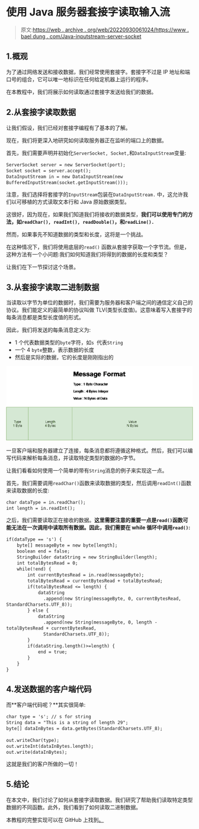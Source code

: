 # 使用 Java 服务器套接字读取输入流

> 原文:[https://web . archive . org/web/20220930061024/https://www . bael dung . com/Java-inputstream-server-socket](https://web.archive.org/web/20220930061024/https://www.baeldung.com/java-inputstream-server-socket)

## 1.概观

为了通过网络发送和接收数据，我们经常使用套接字。套接字不过是 IP 地址和端口号的组合，它可以唯一地标识在任何给定机器上运行的程序。

在本教程中，我们将展示如何读取通过套接字发送给我们的数据。

## 2.从套接字读取数据

让我们假设，我们已经对套接字编程有了基本的了解。

现在，我们将更深入地研究如何读取服务器正在监听的端口上的数据。

首先，我们需要声明并初始化`ServerSocket, Socket,`和`DataInputStream`变量:

```
ServerSocket server = new ServerSocket(port);
Socket socket = server.accept();
DataInputStream in = new DataInputStream(new BufferedInputStream(socket.getInputStream()));
```

注意，我们选择将套接字的`InputStream`包装在`DataInputStream.` 中，这允许我们以可移植的方式读取文本行和 Java 原始数据类型。

这很好，因为现在，如果我们知道我们将接收的数据类型，**我们可以使用专门的方法，如`readChar(), readInt(), readDouble()`，和`readLine(). `**

然而，如果事先不知道数据的类型和长度，这将是一个挑战。

在这种情况下，我们将使用底层的`read()` 函数从套接字获取一个字节流。但是，这种方法有一个小问题:我们如何知道我们将得到的数据的长度和类型？

让我们在下一节探讨这个场景。

## 3.从套接字读取二进制数据

当读取以字节为单位的数据时，我们需要为服务器和客户端之间的通信定义自己的协议。我们能定义的最简单的协议叫做 TLV(类型长度值)。这意味着写入套接字的每条消息都是类型长度值的形式。

因此，我们将发送的每条消息定义为:

*   1 个代表数据类型的`byte`字符，如`s `代表`String`
*   一个 4 `byte`整数，表示数据的长度
*   然后是实际的数据，它的长度是刚刚指出的

[![figure1-1-1](img/32e9d261fba5fe4a13d8bafcf53bc837.png)](/web/20221006005119/https://www.baeldung.com/wp-content/uploads/2019/03/figure1-1-1.png)

一旦客户端和服务器建立了连接，每条消息都将遵循这种格式。然后，我们可以编写代码来解析每条消息，并读取特定类型的数据的`n`字节。

让我们看看如何使用一个简单的带有`String`消息的例子来实现这一点。

首先，我们需要调用`readChar()`函数来读取数据的类型，然后调用`readInt()`函数来读取数据的长度:

```
char dataType = in.readChar();
int length = in.readInt();
```

之后，我们需要读取正在接收的数据。**这里需要注意的重要一点是`read()`函数可能无法在一次调用中读取所有数据。因此，我们需要在 while 循环中调用`read()`:**

```
if(dataType == 's') {
    byte[] messageByte = new byte[length];
    boolean end = false;
    StringBuilder dataString = new StringBuilder(length);
    int totalBytesRead = 0;
    while(!end) {
        int currentBytesRead = in.read(messageByte);
        totalBytesRead = currentBytesRead + totalBytesRead;
        if(totalBytesRead <= length) {
            dataString
              .append(new String(messageByte, 0, currentBytesRead, StandardCharsets.UTF_8));
        } else {
            dataString
              .append(new String(messageByte, 0, length - totalBytesRead + currentBytesRead, 
              StandardCharsets.UTF_8));
        }
        if(dataString.length()>=length) {
            end = true;
        }
    }
}
```

## 4.发送数据的客户端代码

而**客户端代码呢？**其实很简单:

```
char type = 's'; // s for string
String data = "This is a string of length 29";
byte[] dataInBytes = data.getBytes(StandardCharsets.UTF_8);

out.writeChar(type);
out.writeInt(dataInBytes.length);
out.write(dataInBytes);
```

这就是我们的客户所做的一切！

## 5.结论

在本文中，我们讨论了如何从套接字读取数据。我们研究了帮助我们读取特定类型数据的不同函数。此外，我们看到了如何读取二进制数据。

本教程的完整实现可以在 GitHub 上找到[。](https://web.archive.org/web/20221006005119/https://github.com/eugenp/tutorials/tree/master/core-java-modules/core-java-networking)